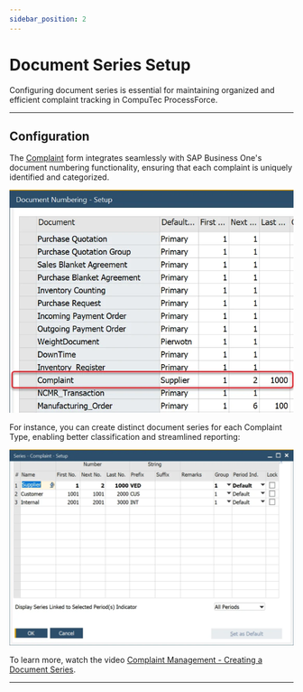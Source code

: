 ```yaml
---
sidebar_position: 2
---
```


# Document Series Setup

Configuring document series is essential for maintaining organized and efficient complaint tracking in CompuTec ProcessForce.

---

## Configuration

The [Complaint](complaint.md) form integrates seamlessly with SAP Business One's document numbering functionality, ensuring that each complaint is uniquely identified and categorized.

![Complaint Document Numbering](./media/document-series-setup/complaint-document-numbering.webp)

For instance, you can create distinct document series for each Complaint Type, enabling better classification and streamlined reporting:

![Complaint Series Setup](./media/document-series-setup/complaint-series-setup.webp)

To learn more, watch the video [Complaint Management - Creating a Document Series](https://www.youtube.com/watch?v=qmcf-uwU_Ok).

---
